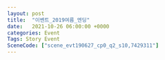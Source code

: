 ```yaml
---
layout: post
title:  "이벤트_2019여름_엔딩"
date:   2021-10-26 06:00:00 +0000
categories: Event
Tags: Story Event
SceneCode: ["scene_evt190627_cp0_q2_s10,7429311"]
---
```

